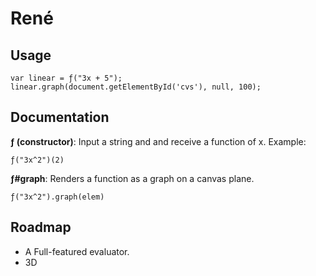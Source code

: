 René
====

Usage
-----

	var linear = ƒ("3x + 5");
	linear.graph(document.getElementById('cvs'), null, 100);

Documentation
-------------

__ƒ (constructor)__:	Input a string and and receive a function of x.
Example:

	ƒ("3x^2")(2)

__ƒ#graph__: Renders a function as a graph on a canvas plane.

	ƒ("3x^2").graph(elem)

Roadmap
-------
- A Full-featured evaluator.
- 3D